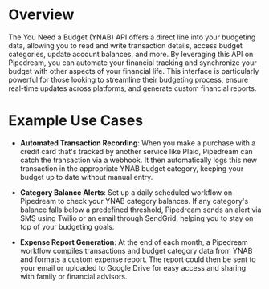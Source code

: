 # Overview

The You Need a Budget (YNAB) API offers a direct line into your budgeting data, allowing you to read and write transaction details, access budget categories, update account balances, and more. By leveraging this API on Pipedream, you can automate your financial tracking and synchronize your budget with other aspects of your financial life. This interface is particularly powerful for those looking to streamline their budgeting process, ensure real-time updates across platforms, and generate custom financial reports.

# Example Use Cases

- **Automated Transaction Recording**: When you make a purchase with a credit card that's tracked by another service like Plaid, Pipedream can catch the transaction via a webhook. It then automatically logs this new transaction in the appropriate YNAB budget category, keeping your budget up to date without manual entry.

- **Category Balance Alerts**: Set up a daily scheduled workflow on Pipedream to check your YNAB category balances. If any category's balance falls below a predefined threshold, Pipedream sends an alert via SMS using Twilio or an email through SendGrid, helping you to stay on top of your budgeting goals.

- **Expense Report Generation**: At the end of each month, a Pipedream workflow compiles transactions and budget category data from YNAB and formats a custom expense report. The report could then be sent to your email or uploaded to Google Drive for easy access and sharing with family or financial advisors.
